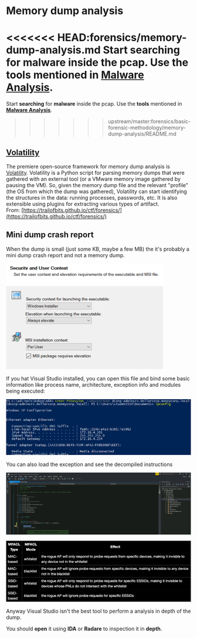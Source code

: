 # Memory dump analysis

<<<<<<< HEAD:forensics/memory-dump-analysis.md
Start **searching** for **malware** inside the pcap. Use the **tools** mentioned in [**Malware Analysis**](malware-analysis.md).
=======
Start **searching** for **malware** inside the pcap. Use the **tools** mentioned in [**Malware Analysis**](../malware-analysis.md).
>>>>>>> upstream/master:forensics/basic-forensic-methodology/memory-dump-analysis/README.md

## [Volatility](volatility-examples.md)

The premiere open-source framework for memory dump analysis is [Volatility](volatility-examples.md). Volatility is a Python script for parsing memory dumps that were gathered with an external tool \(or a VMware memory image gathered by pausing the VM\). So, given the memory dump file and the relevant "profile" \(the OS from which the dump was gathered\), Volatility can start identifying the structures in the data: running processes, passwords, etc. It is also extensible using plugins for extracting various types of artifact.  
From: [https://trailofbits.github.io/ctf/forensics/](https://trailofbits.github.io/ctf/forensics/)

## Mini dump crash report

When the dump is small \(just some KB, maybe a few MB\) the it's probably a mini dump crash report and not a memory dump.

![](../../../.gitbook/assets/image%20%28305%29.png)

If you hat Visual Studio installed, you can open this file and bind some basic information like process name, architecture, exception info and modules being executed:

![](../../../.gitbook/assets/image%20%28164%29.png)

You can also load the exception and see the decompiled instructions

![](../../../.gitbook/assets/image%20%282%29.png)

![](../../../.gitbook/assets/image%20%28149%29.png)

Anyway Visual Studio isn't the best tool to perform a analysis in depth of the dump.

You should **open** it using **IDA** or **Radare** to inspection it in **depth**.

